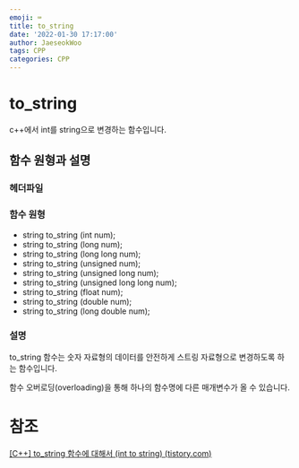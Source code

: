```yaml
---
emoji: ⌨️
title: to_string
date: '2022-01-30 17:17:00'
author: JaeseokWoo
tags: CPP
categories: CPP
---
```

# to_string
c++에서 int를 string으로 변경하는 함수입니다.

## 함수 원형과 설명

### 헤더파일

<string>

### 함수 원형

- string to_string (int num);
- string to_string (long num);
- string to_string (long long num);
- string to_string (unsigned num);
- string to_string (unsigned long num);
- string to_string (unsigned long long num);
- string to_string (float num);
- string to_string (double num);
- string to_string (long double num);

### 설명

to_string 함수는 숫자 자료형의 데이터를 안전하게 스트링 자료형으로 변경하도록 하는 함수입니다.

함수 오버로딩(overloading)을 통해 하나의 함수명에 다른 매개변수가 올 수 있습니다.
# 참조
[[C++] to_string 함수에 대해서 (int to string) (tistory.com)](https://blockdmask.tistory.com/334)

```toc
```